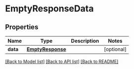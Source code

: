 # EmptyResponseData

## Properties
Name | Type | Description | Notes
------------ | ------------- | ------------- | -------------
**data** | [**EmptyResponse**](EmptyResponse.md) |  | [optional] 

[[Back to Model list]](../README.md#documentation-for-models) [[Back to API list]](../README.md#documentation-for-api-endpoints) [[Back to README]](../README.md)

